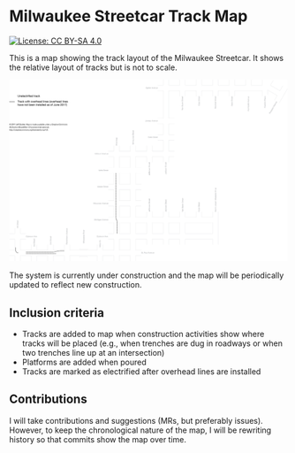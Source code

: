 Milwaukee Streetcar Track Map
=============================
[![License: CC BY-SA 4.0](https://img.shields.io/badge/License-CC%20BY--SA%204.0-lightgrey.svg)](http://creativecommons.org/licenses/by-sa/4.0/)

This is a map showing the track layout of the Milwaukee Streetcar.
It shows the relative layout of tracks but is not to scale.

![Milwaukee Streetcar track map](Track_map.png)

The system is currently under construction and the map will be periodically
updated to reflect new construction.

Inclusion criteria
------------------
*  Tracks are added to map when construction activities show where tracks will
   be placed (e.g., when trenches are dug in roadways or when two trenches line
   up at an intersection)
*  Platforms are added when poured
*  Tracks are marked as electrified after overhead lines are installed

Contributions
-------------
I will take contributions and suggestions (MRs, but preferably issues). However,
to keep the chronological nature of the map, I will be rewriting history so that commits show the map over time.
